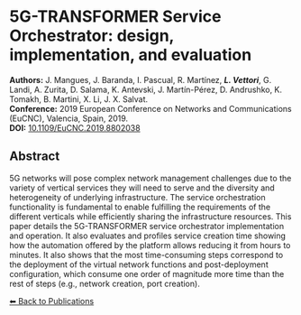 # 5G-TRANSFORMER Service Orchestrator: design, implementation, and evaluation


**Authors:** J. Mangues, J. Baranda, I. Pascual, R. Martínez, _**L. Vettori**_, G. Landi, A. Zurita, D. Salama, K. Antevski, J. Martín-Pérez, D. Andrushko, K. Tomakh, B. Martini, X. Li, J. X. Salvat.  
**Conference:** 2019 European Conference on Networks and Communications (EuCNC), Valencia, Spain, 2019.  
**DOI:** [10.1109/EuCNC.2019.8802038](https://doi.org/10.1109/EuCNC.2019.8802038)

## Abstract

5G networks will pose complex network management challenges due to the variety of vertical services they will need to serve and the diversity and heterogeneity of underlying infrastructure. The service orchestration functionality is fundamental to enable fulfilling the requirements of the different verticals while efficiently sharing the infrastructure resources. This paper details the 5G-TRANSFORMER service orchestrator implementation and operation. It also evaluates and profiles service creation time showing how the automation offered by the platform allows reducing it from hours to minutes. It also shows that the most time-consuming steps correspond to the deployment of the virtual network functions and post-deployment configuration, which consume one order of magnitude more time than the rest of steps (e.g., network creation, port creation).

[⬅ Back to Publications](index_conferences.md)